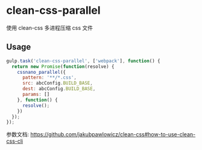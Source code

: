 # clean-css-parallel

使用 clean-css 多进程压缩 css 文件

## Usage

```js
gulp.task('clean-css-parallel', ['webpack'], function() {
  return new Promise(function(resolve) {
    cssnano_parallel({
      pattern: '**/*.css',
      src: abcConfig.BUILD_BASE,
      dest: abcConfig.BUILD_BASE,
      params: []
    }, function() {
      resolve();
    })
  });
});
```

参数文档: https://github.com/jakubpawlowicz/clean-css#how-to-use-clean-css-cli